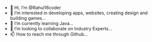 - 👋 Hi, I’m @Rahul16coder
- 👀 I’m interested in developing apps, websites, creating design and building games...
- 🌱 I’m currently learning Java...
- 💞️ I’m looking to collaborate on Industry Experts...
- 📫 How to reach me through Github...

<!---
Rahul16coder/Rahul16coder is a ✨ special ✨ repository because its `README.md` (this file) appears on your GitHub profile.
You can click the Preview link to take a look at your changes.
--->
